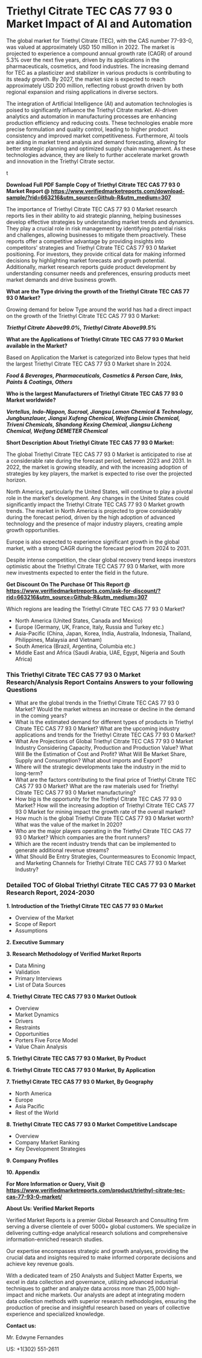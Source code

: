 <meta name="title" content="Global Triethyl Citrate TEC CAS 77 93 0 Market Impact of AI and Automation"><meta name="description" content="The global market for Triethyl Citrate (TEC), with the CAS number 77-93-0, was valued at approximately USD 150 million in 2022. The market is projected to experience a"><meta name="title" content="Triethyl Citrate TEC CAS 77 93 0 Market Size, Share, Scope, Trends, Growth, Opportunities, Analysis, Forecast"><h1>Triethyl Citrate TEC CAS 77 93 0 Market Impact of AI and Automation</h1><p>The global market for Triethyl Citrate (TEC), with the CAS number 77-93-0, was valued at approximately USD 150 million in 2022. The market is projected to experience a compound annual growth rate (CAGR) of around 5.3% over the next five years, driven by its applications in the pharmaceuticals, cosmetics, and food industries. The increasing demand for TEC as a plasticizer and stabilizer in various products is contributing to its steady growth. By 2027, the market size is expected to reach approximately USD 200 million, reflecting robust growth driven by both regional expansion and rising applications in diverse sectors.</p><p>The integration of Artificial Intelligence (AI) and automation technologies is poised to significantly influence the Triethyl Citrate market. AI-driven analytics and automation in manufacturing processes are enhancing production efficiency and reducing costs. These technologies enable more precise formulation and quality control, leading to higher product consistency and improved market competitiveness. Furthermore, AI tools are aiding in market trend analysis and demand forecasting, allowing for better strategic planning and optimized supply chain management. As these technologies advance, they are likely to further accelerate market growth and innovation in the Triethyl Citrate sector.</p>t</p><p id="" class=""><strong>Download Full PDF Sample Copy of Triethyl Citrate TEC CAS 77 93 0 Market Report @ <a href="https://www.verifiedmarketreports.com/download-sample/?rid=663216&utm_source=Github-R&utm_medium=307" target="_blank">https://www.verifiedmarketreports.com/download-sample/?rid=663216&utm_source=Github-R&utm_medium=307</a></strong></p><p>The importance of&nbsp;Triethyl Citrate TEC CAS 77 93 0 Market research reports lies in their ability to aid strategic planning, helping businesses develop effective strategies by understanding market trends and dynamics. They play a crucial role in risk management by identifying potential risks and challenges, allowing businesses to mitigate them proactively. These reports offer a competitive advantage by providing insights into competitors' strategies and Triethyl Citrate TEC CAS 77 93 0 Market positioning. For investors, they provide critical data for making informed decisions by highlighting market forecasts and growth potential. Additionally, market research reports guide product development by understanding consumer needs and preferences, ensuring products meet market demands and drive business growth.</p><p><strong>What are the&nbsp;Type driving the growth of the Triethyl Citrate TEC CAS 77 93 0 Market?</strong></p><p id="" class="">Growing demand for below Type around the world has had a direct impact on the growth of the Triethyl Citrate TEC CAS 77 93 0 Market:</p><em><strong>Triethyl Citrate Above99.0%, Triethyl Citrate Above99.5%</strong></em></p><strong>What are the&nbsp;Applications&nbsp;of Triethyl Citrate TEC CAS 77 93 0 Market available in the Market?</strong></p><p id="" class="">Based on Application the Market is categorized into Below types that held the largest Triethyl Citrate TEC CAS 77 93 0 Market share In 2024.</p><em><strong>Food & Beverages, Pharmaceuticals, Cosmetics & Person Care, Inks, Paints & Coatings, Others</strong></em></p><strong>Who is the largest Manufacturers of Triethyl Citrate TEC CAS 77 93 0 Market worldwide?</strong></p><p><em><strong>Vertellus, Indo-Nippon, Sucroal, Jiangsu Lemon Chemical & Technology, Jungbunzlauer, Jiangxi Xufeng Chemical, Weifang Limin Chemical, Triveni Chemicals, Shandong Kexing Chemical, Jiangsu Licheng Chemical, Weifang DEMETER Chemical</strong></em></p><p id="" class=""><strong>Short Description About Triethyl Citrate TEC CAS 77 93 0 Market:</strong></p><p>The global Triethyl Citrate TEC CAS 77 93 0 Market is anticipated to rise at a considerable rate during the forecast period, between 2023 and 2031. In 2022, the market is growing steadily, and with the increasing adoption of strategies by key players, the market is expected to rise over the projected horizon.</p><p>North America, particularly the United States, will continue to play a pivotal role in the market's development. Any changes in the United States could significantly impact the Triethyl Citrate TEC CAS 77 93 0 Market growth trends. The market in North America is projected to grow considerably during the forecast period, driven by the high adoption of advanced technology and the presence of major industry players, creating ample growth opportunities.</p><p>Europe is also expected to experience significant growth in the global market, with a strong CAGR during the forecast period from 2024 to 2031.</p><p>Despite intense competition, the clear global recovery trend keeps investors optimistic about the Triethyl Citrate TEC CAS 77 93 0 Market, with more new investments expected to enter the field in the future.</p><p id="" class=""><strong>Get Discount On The Purchase Of This Report @ <a href="https://www.verifiedmarketreports.com/ask-for-discount/?rid=663216&utm_source=Github-R&utm_medium=307" target="_blank">https://www.verifiedmarketreports.com/ask-for-discount/?rid=663216&utm_source=Github-R&utm_medium=307</a></strong></p>Which regions are leading the Triethyl Citrate TEC CAS 77 93 0 Market?</p><ul><li>North America (United States, Canada and Mexico)</li><li>Europe (Germany, UK, France, Italy, Russia and Turkey etc.)</li><li>Asia-Pacific (China, Japan, Korea, India, Australia, Indonesia, Thailand, Philippines, Malaysia and Vietnam)</li><li>South America (Brazil, Argentina, Columbia etc.)</li><li>Middle East and Africa (Saudi Arabia, UAE, Egypt, Nigeria and South Africa)</li></ul><h3 id="" class="">This Triethyl Citrate TEC CAS 77 93 0 Market Research/Analysis Report Contains Answers to your following Questions</h3><ul><li>What are the global trends in the Triethyl Citrate TEC CAS 77 93 0 Market? Would the market witness an increase or decline in the demand in the coming years?</li><li>What is the estimated demand for different types of products in Triethyl Citrate TEC CAS 77 93 0 Market? What are the upcoming industry applications and trends for the Triethyl Citrate TEC CAS 77 93 0 Market?</li><li>What Are Projections of Global Triethyl Citrate TEC CAS 77 93 0 Market Industry Considering Capacity, Production and Production Value? What Will Be the Estimation of Cost and Profit? What Will Be Market Share, Supply and Consumption? What about imports and Export?</li><li>Where will the strategic developments take the industry in the mid to long-term?</li><li>What are the factors contributing to the final price of Triethyl Citrate TEC CAS 77 93 0 Market? What are the raw materials used for Triethyl Citrate TEC CAS 77 93 0 Market manufacturing?</li><li>How big is the opportunity for the Triethyl Citrate TEC CAS 77 93 0 Market? How will the increasing adoption of Triethyl Citrate TEC CAS 77 93 0 Market for mining impact the growth rate of the overall market?</li><li>How much is the global Triethyl Citrate TEC CAS 77 93 0 Market worth? What was the value of the market In 2020?</li><li>Who are the major players operating in the Triethyl Citrate TEC CAS 77 93 0 Market? Which companies are the front runners?</li><li>Which are the recent industry trends that can be implemented to generate additional revenue streams?</li><li>What Should Be Entry Strategies, Countermeasures to Economic Impact, and Marketing Channels for Triethyl Citrate TEC CAS 77 93 0 Market Industry?</li></ul><h3 id="" class="">Detailed TOC of Global Triethyl Citrate TEC CAS 77 93 0 Market Research Report, 2024-2030</h3><p id="" class=""><strong>1. Introduction of the Triethyl Citrate TEC CAS 77 93 0 Market</strong></p><ul><li>Overview of the Market</li><li>Scope of Report</li><li>Assumptions</li></ul><p id="" class=""><strong>2. Executive Summary</strong></p><p id="" class=""><strong>3. Research Methodology of Verified Market Reports</strong></p><ul><li>Data Mining</li><li>Validation</li><li>Primary Interviews</li><li>List of Data Sources</li></ul><p id="" class=""><strong>4. Triethyl Citrate TEC CAS 77 93 0 Market Outlook</strong></p><ul><li>Overview</li><li>Market Dynamics</li><li>Drivers</li><li>Restraints</li><li>Opportunities</li><li>Porters Five Force Model</li><li>Value Chain Analysis</li></ul><p id="" class=""><strong>5. Triethyl Citrate TEC CAS 77 93 0 Market, By Product</strong></p><p id="" class=""><strong>6. Triethyl Citrate TEC CAS 77 93 0 Market, By Application</strong></p><p id="" class=""><strong>7. Triethyl Citrate TEC CAS 77 93 0 Market, By Geography</strong></p><ul><li>North America</li><li>Europe</li><li>Asia Pacific</li><li>Rest of the World</li></ul><p id="" class=""><strong>8. Triethyl Citrate TEC CAS 77 93 0 Market Competitive Landscape</strong></p><ul><li>Overview</li><li>Company Market Ranking</li><li>Key Development Strategies</li></ul><p id="" class=""><strong>9. Company Profiles</strong></p><p id="" class=""><strong>10. Appendix</strong></p><p id="" class=""><strong>For More Information or Query, Visit @ <a href="https://www.verifiedmarketreports.com/product/triethyl-citrate-tec-cas-77-93-0-market/" target="_blank">https://www.verifiedmarketreports.com/product/triethyl-citrate-tec-cas-77-93-0-market/</a></strong></p><p id="" class=""><strong>About Us: Verified Market Reports</strong></p><p id="" class="">Verified Market Reports is a premier Global Research and Consulting firm serving a diverse clientele of over 5000+ global customers. We specialize in delivering cutting-edge analytical research solutions and comprehensive information-enriched research studies.</p><p id="" class="">Our expertise encompasses strategic and growth analyses, providing the crucial data and insights required to make informed corporate decisions and achieve key revenue goals.</p><p id="" class="">With a dedicated team of 250 Analysts and Subject Matter Experts, we excel in data collection and governance, utilizing advanced industrial techniques to gather and analyze data across more than 25,000 high-impact and niche markets. Our analysts are adept at integrating modern data collection methods with superior research methodologies, ensuring the production of precise and insightful research based on years of collective experience and specialized knowledge.</p><p id="" class=""><strong>Contact us:</strong></p><p id="" class="">Mr. Edwyne Fernandes</p><p id="" class="">US: +1(302) 551-2611</p>